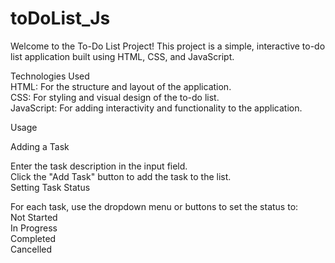 # toDoList_Js
Welcome to the To-Do List Project! This project is a simple, interactive to-do list application built using HTML, CSS, and JavaScript.

Technologies Used<br>
HTML: For the structure and layout of the application.<br>
CSS: For styling and visual design of the to-do list.<br>
JavaScript: For adding interactivity and functionality to the application.<br>

Usage<br>

Adding a Task<br>

Enter the task description in the input field.<br>
Click the "Add Task" button to add the task to the list.<br>
Setting Task Status<br>

For each task, use the dropdown menu or buttons to set the status to:<br>
Not Started<br>
In Progress<br>
Completed<br>
Cancelled
